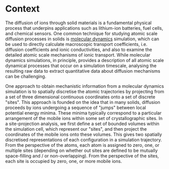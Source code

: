 # Context

The diffusion of ions through solid materials is a fundamental physical process that underpins applications such as lithium-ion batteries, fuel cells, and chemical sensors. One common technique for studying atomic scale diffusion processes in solids is [molecular dynamics](https://en.wikipedia.org/wiki/Molecular_dynamics) simulation, which can be used to directly calculate macroscopic transport coefficients, i.e. diffusion coefficients and ionic conductivities, and also to examine the detailed atomic scale mechanisms of ionic transport. While molecular dynamics simulations, in principle, provides a description of all atomic scale dynamical processes that occur on a simulation timescale, analysing the resulting raw data to extract quantitative data about diffusion mechanisms can be challenging. 

One approach to obtain mechanistic information from a molecular dynamics simulation is to spatially discretise the atomic trajectories by projecting from a set of three dimensional continuous coordinates onto a set of discrete "sites". This approach is founded on the idea that in many solids, diffusion proceeds by ions undergoing a sequence of "jumps" between local potential energy minima. These minima typically correspond to a particular arrangement of the mobile ions within some set of crystallographic sites. In a site-projection analysis, we first define a set of bounded volumes within the simulation cell, which represent our "sites", and then project the coordinates of the mobile ions onto these volumes. This gives two spatially discretised representations of each configuration in a simulation trajectory. From the perspective of the atoms, each atom is assigned to zero, one, or multiple sites (depending on whether out sites are defined to be mutually space-filling and / or non-overlapping). From the perspective of the sites, each site is occupied by zero, one, or more mobile ions. 
